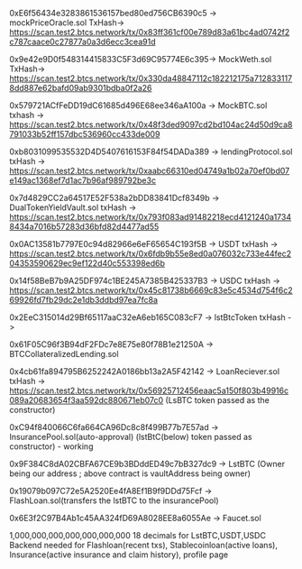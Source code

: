 0xE6f56434e3283861536157bed80ed756CB6390c5 -> mockPriceOracle.sol TxHash-> https://scan.test2.btcs.network/tx/0x83ff361cf00e789d83a61bc4ad0742f2c787caace0c27877a0a3d6ecc3cea91d

0x9e42e9D0f548314415833C5F3d69C95774E6c395-> MockWeth.sol TxHash-> https://scan.test2.btcs.network/tx/0x330da48847112c182212175a7128331178dd887e62bafd09ab9301bdba0f2a26

0x579721ACfFeDD19dC61685d496E68ee346aA100a -> MockBTC.sol txhash -> https://scan.test2.btcs.network/tx/0x48f3ded9097cd2bd104ac24d50d9ca8791033b52ff157dbc536960cc433de009

0xb8031099535532D4D5407616153F84f54DADa389 -> lendingProtocol.sol txHash -> https://scan.test2.btcs.network/tx/0xaabc66310ed04749a1b02a70ef0bd07e149ac1368ef7d1ac7b96af989792be3c

0x7d4829CC2a64517E52F538a2bDD83841Dcf8349b -> DualTokenYieldVault.sol txHash -> https://scan.test2.btcs.network/tx/0x793f083ad91482218ecd4121240a17348434a7016b57283d36bfd82d4477ad55

0x0AC13581b7797E0c94d82966e6eF65654C193f5B -> USDT txHash -> https://scan.test2.btcs.network/tx/0x6fdb9b55e8ed0a076032c733e44fec204353590629ec9ef122d40c553398ed6b

0x14f58BeB7b9A25DF974c1BE245A7385B425337B3 -> USDC txHash -> https://scan.test2.btcs.network/tx/0x45c81738b6669c83e5c4534d754f6c269926fd7fb29dc2e1db3ddbd97ea7fc8a

0x2EeC315014d29Bf65117aaC32eA6eb165C083cF7 -> lstBtcToken txHash ->

0x61F05C96f3B94dF2FDc7e8E75e80f78B1e21250A -> BTCCollateralizedLending.sol

0x4cb61fa894795B6252242A0186bb13a2A5F42142 -> LoanReciever.sol txHash -> https://scan.test2.btcs.network/tx/0x56925712456eaac5a150f803b49916c089a20683654f3aa592dc880671eb07c0 (LsBTC token passed as the constructor)

0xC94f840066C6fa664CA96Dc8c8f499B77b7E57ad -> InsurancePool.sol(auto-approval) (lstBtC(below) token passed as constructor) - working

0x9F384C8dA02CBFA67CE9b3BDddED49c7bB327dc9 -> LstBTC (Owner being our address ; above contract is vaultAddress being owner)

0x19079b097C72e5A2520Ee4fA8Ef1B9f9DDd75Fcf -> FlashLoan.sol(transfers the lstBTC to the insurancePool)

0x6E3f2C97B4Ab1c45AA324fD69A8028EE8a6055Ae -> Faucet.sol 

1,000,000,000,000,000,000,000
18 decimals for LstBTC,USDT,USDC
Backend needed for Flashloan(recent txs), Stablecoinloan(active loans), Insurance(active insurance and claim history), profile page